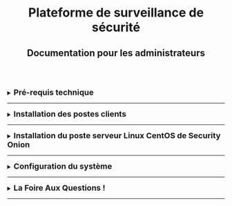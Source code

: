 <div align="center"><h1>Plateforme de surveillance de sécurité</h1></div>
<div align="center"><h2>Documentation pour les administrateurs</h2></div>
<br> 
<br>
<br>

<details>
<summary><strong><font size="+1">Pré-requis technique</font></strong></summary>
<br>

Disposer de :
  * Une machine serveur sous un OS Linux serveur CentOS où se trouvera Security Onion.
  * Machine clientes sous n'importe quel OS.
    Nous avons fait le choix de partir sous deux machines clientes avec deux OS différents.
    Cela nous permettra de mieux visualiser les différences entre les OS suivant ce que souhaite le client.

</details>
<HR> 

<details>
<summary><strong><font size="+1">Installation des postes clients</font></strong></summary>
Explication d'installation des VM Windows & Linux (clients)

</details>
<HR>

<details>
<summary><strong><font size="+1">Installation du poste serveur Linux CentOS de Security Onion</font></strong></summary>
Explication d'installation de la VM Linux CentOS Security Onion.

</details>

  
</details>
<HR>

<details>
<summary><strong><font size="+1">Configuration du système</font></strong></summary>
Explication de la configuration du système après installation des VM.
<br>
Côté serveur.
<br>
Côté client.

</details>
<HR>

<details>
<summary><strong><font size="+1">La Foire Aux Questions !</font></strong></summary>
TEXTE

</details>
<HR>
